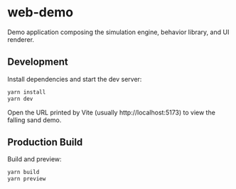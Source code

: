 # web-demo

Demo application composing the simulation engine, behavior library, and UI renderer.

## Development

Install dependencies and start the dev server:

```bash
yarn install
yarn dev
```

Open the URL printed by Vite (usually http://localhost:5173) to view the falling sand demo.

## Production Build

Build and preview:

```bash
yarn build
yarn preview
```